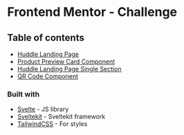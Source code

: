 # Frontend Mentor - Challenge

## Table of contents

- [Huddle Landing Page](https://huddle-landing-page-ch.netlify.app/)
- [Product Preview Card Component](https://product-preview-card-component-ch.netlify.app/)
- [Huddle Landing Page Single Section](https://huddle-landing-page-single-section-ch.netlify.app/)
- [QR Code Component](https://qr-code-component-ch.netlify.app/)

### Built with

- [Svelte](https://svelte.dev/) - JS library
- [Sveltekit](https://kit.svelte.dev/) - Sveltekit framework
- [TailwindCSS](https://tailwindcss.com/) - For styles
